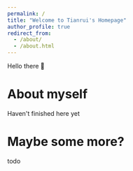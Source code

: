```yaml
---
permalink: /
title: "Welcome to Tianrui's Homepage"
author_profile: true
redirect_from: 
  - /about/
  - /about.html
---
```


Hello there 👋

About myself
======
Haven't finished here yet

Maybe some more?
======
todo
